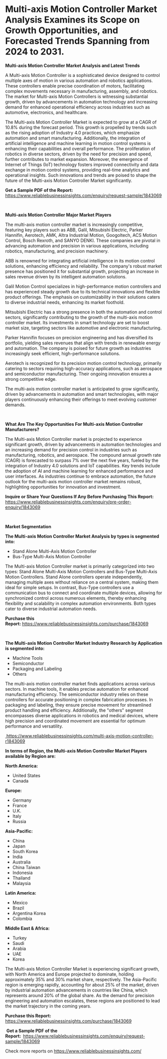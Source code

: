 <p><h1>Multi-axis Motion Controller Market Analysis Examines its Scope on Growth Opportunities, and Forecasted Trends Spanning from 2024 to 2031.</h1></p><p><strong>Multi-axis Motion Controller Market Analysis and Latest Trends</strong></p>
<p><p>A Multi-axis Motion Controller is a sophisticated device designed to control multiple axes of motion in various automation and robotics applications. These controllers enable precise coordination of motors, facilitating complex movements necessary in manufacturing, assembly, and robotics. The market for Multi-axis Motion Controllers is witnessing substantial growth, driven by advancements in automation technology and increasing demand for enhanced operational efficiency across industries such as automotive, electronics, and healthcare. </p><p>The Multi-axis Motion Controller Market is expected to grow at a CAGR of 10.8% during the forecast period. This growth is propelled by trends such as the rising adoption of Industry 4.0 practices, which emphasize automation and smart manufacturing. Additionally, the integration of artificial intelligence and machine learning in motion control systems is enhancing their capabilities and overall performance. The proliferation of robotics in diverse sectors, driven by the need for precision and speed, further contributes to market expansion. Moreover, the emergence of Internet of Things (IoT) technology fosters improved connectivity and data exchange in motion control systems, providing real-time analytics and operational insights. Such innovations and trends are poised to shape the future of the Multi-axis Motion Controller Market significantly.</p></p>
<p><strong>Get a Sample PDF of the Report:&nbsp;</strong> <a href="https://www.reliablebusinessinsights.com/enquiry/request-sample/1843069?utm_campaign=1106&utm_medium=2&utm_source=Github&utm_content=ia&utm_term=01012025&utm_id=multi-axis-motion-controller">https://www.reliablebusinessinsights.com/enquiry/request-sample/1843069</a></p>
<p>&nbsp;</p>
<p><strong>Multi-axis Motion Controller Major Market Players</strong></p>
<p><p>The multi-axis motion controller market is increasingly competitive, featuring key players such as ABB, Galil, Mitsubishi Electric, Parker Hannifin, Aerotech, AMK, Altra Industrial Motion, Googoltech, ACS Motion Control, Bosch Rexroth, and SANYO DENKI. These companies are pivotal in advancing automation and precision in various applications, including robotics, manufacturing, and precision machinery.</p><p>ABB is renowned for integrating artificial intelligence in its motion control solutions, enhancing efficiency and reliability. The company's robust market presence has positioned it for substantial growth, projecting an increase in sales revenue driven by its intelligent automation solutions.</p><p>Galil Motion Control specializes in high-performance motion controllers and has experienced steady growth due to its technical innovations and flexible product offerings. The emphasis on customizability in their solutions caters to diverse industrial needs, enhancing its market foothold.</p><p>Mitsubishi Electric has a strong presence in both the automation and control sectors, significantly contributing to the growth of the multi-axis motion controller market. Its investments in smart technology are set to boost market size, targeting sectors like automotive and electronic manufacturing.</p><p>Parker Hannifin focuses on precision engineering and has diversified its portfolio, yielding sales revenues that align with trends in renewable energy and automation. The company is poised for future growth as industries increasingly seek efficient, high-performance solutions.</p><p>Aerotech is recognized for its precision motion control technology, primarily catering to sectors requiring high-accuracy applications, such as aerospace and semiconductor manufacturing. Their ongoing innovation ensures a strong competitive edge.</p><p>The multi-axis motion controller market is anticipated to grow significantly, driven by advancements in automation and smart technologies, with major players continuously enhancing their offerings to meet evolving customer demands.</p></p>
<p>&nbsp;</p>
<p><strong>What Are The Key Opportunities For Multi-axis Motion Controller Manufacturers?</strong></p>
<p><p>The Multi-axis Motion Controller market is projected to experience significant growth, driven by advancements in automation technologies and an increasing demand for precision control in industries such as manufacturing, robotics, and aerospace. The compound annual growth rate (CAGR) is forecasted to surpass 7% over the next five years, fueled by the integration of Industry 4.0 solutions and IoT capabilities. Key trends include the adoption of AI and machine learning for enhanced performance and user interfaces. As industries continue to embrace automation, the future outlook for the multi-axis motion controller market remains robust, highlighting opportunities for innovation and investment.</p></p>
<p><strong>Inquire or Share Your Questions If Any Before Purchasing This Report:</strong> <a href="https://www.reliablebusinessinsights.com/enquiry/pre-order-enquiry/1843069?utm_campaign=1106&utm_medium=2&utm_source=Github&utm_content=ia&utm_term=01012025&utm_id=multi-axis-motion-controller">https://www.reliablebusinessinsights.com/enquiry/pre-order-enquiry/1843069</a></p>
<p>&nbsp;</p>
<p><strong>Market Segmentation</strong></p>
<p><strong>The Multi-axis Motion Controller Market Analysis by types is segmented into:</strong></p>
<p><ul><li>Stand Alone Multi-Axis Motion Controller</li><li>Bus-Type Multi-Axis Motion Controller</li></ul></p>
<p><p>The Multi-axis Motion Controller market is primarily categorized into two types: Stand Alone Multi-Axis Motion Controllers and Bus-Type Multi-Axis Motion Controllers. Stand Alone controllers operate independently, managing multiple axes without reliance on a central system, making them ideal for simple setups. In contrast, Bus-Type controllers use a communication bus to connect and coordinate multiple devices, allowing for synchronized control across numerous elements, thereby enhancing flexibility and scalability in complex automation environments. Both types cater to diverse industrial automation needs.</p></p>
<p><strong>Purchase this Report:&nbsp;</strong><a href="https://www.reliablebusinessinsights.com/purchase/1843069?utm_campaign=1106&utm_medium=2&utm_source=Github&utm_content=ia&utm_term=01012025&utm_id=multi-axis-motion-controller">https://www.reliablebusinessinsights.com/purchase/1843069</a></p>
<p>&nbsp;</p>
<p><strong>The Multi-axis Motion Controller Market Industry Research by Application is segmented into:</strong></p>
<p><ul><li>Machine Tools</li><li>Semiconductor</li><li>Packaging and Labeling</li><li>Others</li></ul></p>
<p><p>The multi-axis motion controller market finds applications across various sectors. In machine tools, it enables precise automation for enhanced manufacturing efficiency. The semiconductor industry relies on these controllers for accurate positioning in complex fabrication processes. In packaging and labeling, they ensure precise movement for streamlined product handling and efficiency. Additionally, the "others" segment encompasses diverse applications in robotics and medical devices, where high precision and coordinated movement are essential for optimum performance and versatility.</p></p>
<p><a href="https://www.reliablebusinessinsights.com/multi-axis-motion-controller-r1843069?utm_campaign=1106&utm_medium=2&utm_source=Github&utm_content=ia&utm_term=01012025&utm_id=multi-axis-motion-controller">&nbsp;https://www.reliablebusinessinsights.com/multi-axis-motion-controller-r1843069</a></p>
<p><strong>In terms of Region, the Multi-axis Motion Controller Market Players available by Region are:</strong></p>
<p>
    <p> <strong> North America: </strong>
        <ul>
            <li>United States</li>
            <li>Canada</li>
        </ul>
        </p> 
    <p> <strong> Europe: </strong>
        <ul>
            <li>Germany</li>
            <li>France</li>
            <li>U.K.</li>
            <li>Italy</li>
            <li>Russia</li>
        </ul>
        </p> 
    <p> <strong> Asia-Pacific: </strong>
        <ul>
            <li>China</li>
            <li>Japan</li>
            <li>South Korea</li>
            <li>India</li>
            <li>Australia</li>
            <li>China Taiwan</li>
            <li>Indonesia</li>
            <li>Thailand</li>
            <li>Malaysia</li>
        </ul>
        </p> 
    <p> <strong> Latin America: </strong>
        <ul>
            <li>Mexico</li>
            <li>Brazil</li>
            <li>Argentina Korea</li>
            <li>Colombia</li>
        </ul>
        </p> 
    <p> <strong> Middle East & Africa: </strong>
        <ul>
            <li>Turkey</li>
            <li>Saudi</li>
            <li>Arabia</li>
            <li>UAE</li>
            <li>Korea</li>
        </ul>
    </p>
    </p>
<p><p>The Multi-axis Motion Controller Market is experiencing significant growth, with North America and Europe projected to dominate, holding approximately 35% and 30% market share, respectively. The Asia-Pacific region is emerging rapidly, accounting for about 25% of the market, driven by industrial automation advancements in countries like China, which represents around 20% of the global share. As the demand for precision engineering and automation escalates, these regions are positioned to lead the market trajectory in the coming years.</p></p>
<p><strong>Purchase this Report: </strong><a href="https://www.reliablebusinessinsights.com/purchase/1843069?utm_campaign=1106&utm_medium=2&utm_source=Github&utm_content=ia&utm_term=01012025&utm_id=multi-axis-motion-controller">https://www.reliablebusinessinsights.com/purchase/1843069</a></p>
<p>&nbsp;<strong>Get a Sample PDF of the Report:&nbsp;&nbsp;</strong><a href="https://www.reliablebusinessinsights.com/enquiry/request-sample/1843069?utm_campaign=1106&utm_medium=2&utm_source=Github&utm_content=ia&utm_term=01012025&utm_id=multi-axis-motion-controller">https://www.reliablebusinessinsights.com/enquiry/request-sample/1843069</a></p>
<p><strong></strong></p>
<p>Check more reports on <a href="https://www.reliablebusinessinsights.com/?utm_campaign=1106&utm_medium=2&utm_source=Github&utm_content=ia&utm_term=01012025&utm_id=multi-axis-motion-controller">https://www.reliablebusinessinsights.com/</a></p>